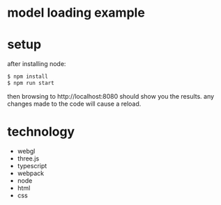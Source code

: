 # model loading example

# setup
after installing node:
```sh
$ npm install
$ npm run start
```
then browsing to http://localhost:8080 should show you the results. any changes made to the code will cause a reload.

# technology
- webgl
- three.js
- typescript
- webpack
- node
- html
- css
